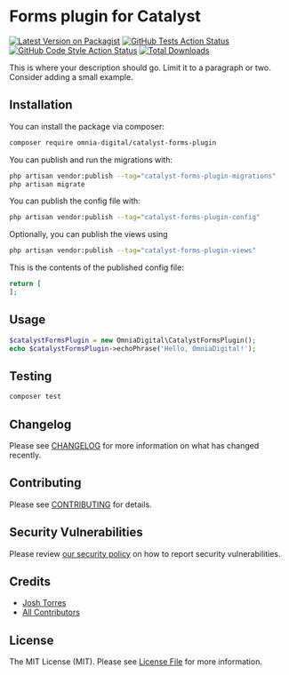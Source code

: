 # Forms plugin for Catalyst

[![Latest Version on Packagist](https://img.shields.io/packagist/v/omnia-digital/catalyst-forms-plugin.svg?style=flat-square)](https://packagist.org/packages/omnia-digital/catalyst-forms-plugin)
[![GitHub Tests Action Status](https://img.shields.io/github/actions/workflow/status/omnia-digital/catalyst-forms-plugin/run-tests.yml?branch=main&label=tests&style=flat-square)](https://github.com/omnia-digital/catalyst-forms-plugin/actions?query=workflow%3Arun-tests+branch%3Amain)
[![GitHub Code Style Action Status](https://img.shields.io/github/actions/workflow/status/omnia-digital/catalyst-forms-plugin/fix-php-code-style-issues.yml?branch=main&label=code%20style&style=flat-square)](https://github.com/omnia-digital/catalyst-forms-plugin/actions?query=workflow%3A"Fix+PHP+code+style+issues"+branch%3Amain)
[![Total Downloads](https://img.shields.io/packagist/dt/omnia-digital/catalyst-forms-plugin.svg?style=flat-square)](https://packagist.org/packages/omnia-digital/catalyst-forms-plugin)



This is where your description should go. Limit it to a paragraph or two. Consider adding a small example.

## Installation

You can install the package via composer:

```bash
composer require omnia-digital/catalyst-forms-plugin
```

You can publish and run the migrations with:

```bash
php artisan vendor:publish --tag="catalyst-forms-plugin-migrations"
php artisan migrate
```

You can publish the config file with:

```bash
php artisan vendor:publish --tag="catalyst-forms-plugin-config"
```

Optionally, you can publish the views using

```bash
php artisan vendor:publish --tag="catalyst-forms-plugin-views"
```

This is the contents of the published config file:

```php
return [
];
```

## Usage

```php
$catalystFormsPlugin = new OmniaDigital\CatalystFormsPlugin();
echo $catalystFormsPlugin->echoPhrase('Hello, OmniaDigital!');
```

## Testing

```bash
composer test
```

## Changelog

Please see [CHANGELOG](CHANGELOG.md) for more information on what has changed recently.

## Contributing

Please see [CONTRIBUTING](.github/CONTRIBUTING.md) for details.

## Security Vulnerabilities

Please review [our security policy](../../security/policy) on how to report security vulnerabilities.

## Credits

- [Josh Torres](https://github.com/joshtorres)
- [All Contributors](../../contributors)

## License

The MIT License (MIT). Please see [License File](LICENSE.md) for more information.
